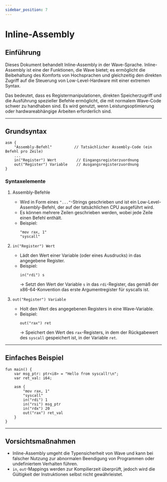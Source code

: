 ```yaml
---
sidebar_position: 7
---
```


# Inline-Assembly

## Einführung

Dieses Dokument behandelt Inline-Assembly in der Wave-Sprache.
Inline-Assembly ist eine der Funktionen, die Wave bietet; es ermöglicht die Beibehaltung des Komforts von Hochsprachen und gleichzeitig den direkten Zugriff auf die Steuerung von Low-Level-Hardware mit einer extremen Syntax.

Das bedeutet, dass es Registermanipulationen, direkten Speicherzugriff und die Ausführung spezieller Befehle ermöglicht, die mit normalem Wave-Code schwer zu handhaben sind. Es wird genutzt, wenn Leistungsoptimierung oder hardwareabhängige Arbeiten erforderlich sind.

---

## Grundsyntax

```wave
asm {
    "Assembly-Befehl"          // Tatsächlicher Assembly-Code (ein Befehl pro Zeile)
    ...
    in("Register") Wert         // Eingangsregisterzuordnung
    out("Register") Variable    // Ausgangsregisterzuordnung
}
```

### Syntaxelemente

1. Assembly-Befehle
   - Wird in Form eines `"..."`-Strings geschrieben und ist ein Low-Level-Assembly-Befehl, der auf der tatsächlichen CPU ausgeführt wird.
   - Es können mehrere Zeilen geschrieben werden, wobei jede Zeile einen Befehl enthält.
   - Beispiel:
        ```wave
        "mov rax, 1"
        "syscall"
        ```

2. `in("Register") Wert`
   - Lädt den Wert einer Variable (oder eines Ausdrucks) in das angegebene Register.
   - Beispiel:
        ```wave
        in("rdi") s
        ```
     -> Setzt den Wert der Variable `s` in das `rdi`-Register, das gemäß der x86-64-Konvention das erste Argumentregister für syscalls ist.

3. `out("Register") Variable`
   - Holt den Wert des angegebenen Registers in eine Wave-Variable.
   - Beispiel:
        ```wave
        out("rax") ret
        ```
     -> Speichert den Wert des `rax`-Registers, in dem der Rückgabewert des `syscall` gespeichert ist, in der Variable `ret`.

---

## Einfaches Beispiel

```wave
fun main() {
    var msg_ptr: ptr<i8> = "Hello from syscall!\n";
    var ret_val: i64;

    asm {
        "mov rax, 1"
        "syscall"
        in("rdi") 1
        in("rsi") msg_ptr
        in("rdx") 20
        out("rax") ret_val
    }
}
```

---

## Vorsichtsmaßnahmen

- Inline-Assembly umgeht die Typensicherheit von Wave und kann bei falscher Nutzung zur abnormalen Beendigung von Programmen oder undefiniertem Verhalten führen.
- `in`, `out`-Mappings werden zur Kompilierzeit überprüft, jedoch wird die Gültigkeit der Instruktionen selbst nicht gewährleistet.
